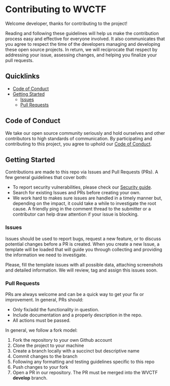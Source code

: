 # Contributing to WVCTF

Welcome developer, thanks for contributing to the project!

Reading and following these guidelines will help us make the contribution process easy and effective for everyone involved. It also communicates that you agree to respect the time of the developers managing and developing these open source projects. In return, we will reciprocate that respect by addressing your issue, assessing changes, and helping you finalize your pull requests.

## Quicklinks

* [Code of Conduct](#code-of-conduct)
* [Getting Started](#getting-started)
    * [Issues](#issues)
    * [Pull Requests](#pull-requests)

## Code of Conduct

We take our open source community seriously and hold ourselves and other contributors to high standards of communication. By participating and contributing to this project, you agree to uphold our [Code of Conduct](https://github.com/repoJFM/wvctf/blob/master/CODE_OF_CONDUCT.md).

## Getting Started

Contributions are made to this repo via Issues and Pull Requests (PRs). A few general guidelines that cover both:

- To report security vulnerabilities, please check our [Security guide](https://github.com/repoJFM/wvctf/blob/master/SECURITY.md).
- Search for existing Issues and PRs before creating your own.
- We work hard to makes sure issues are handled in a timely manner but, depending on the impact, it could take a while to investigate the root cause. A friendly ping in the comment thread to the submitter or a contributor can help draw attention if your issue is blocking.

### Issues

Issues should be used to report bugs, request a new feature, or to discuss potential changes before a PR is created. When you create a new Issue, a template will be loaded that will guide you through collecting and providing the information we need to investigate.

Please, fill the template issues with all possible data, attaching screenshots and detailed information. We will review, tag and assign this issues soon.

### Pull Requests

PRs are always welcome and can be a quick way to get your fix or improvement. In general, PRs should:

- Only fix/add the functionality in question.
- Include documentation and a properly description in the repo.
- All actions must be passed.

In general, we follow a fork model:

1. Fork the repository to your own Github account
2. Clone the project to your machine
3. Create a branch locally with a succinct but descriptive name
4. Commit changes to the branch
5. Following any formatting and testing guidelines specific to this repo
6. Push changes to your fork
7. Open a PR in our repository. The PR must be merged into the WVCTF **develop** branch.
